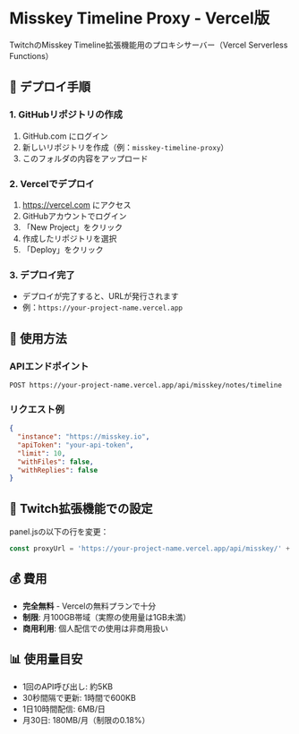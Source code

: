 # Misskey Timeline Proxy - Vercel版

TwitchのMisskey Timeline拡張機能用のプロキシサーバー（Vercel Serverless Functions）

## 🚀 デプロイ手順

### 1. GitHubリポジトリの作成
1. GitHub.com にログイン
2. 新しいリポジトリを作成（例：`misskey-timeline-proxy`）
3. このフォルダの内容をアップロード

### 2. Vercelでデプロイ
1. https://vercel.com にアクセス
2. GitHubアカウントでログイン
3. 「New Project」をクリック
4. 作成したリポジトリを選択
5. 「Deploy」をクリック

### 3. デプロイ完了
- デプロイが完了すると、URLが発行されます
- 例：`https://your-project-name.vercel.app`

## 📝 使用方法

### APIエンドポイント
```
POST https://your-project-name.vercel.app/api/misskey/notes/timeline
```

### リクエスト例
```json
{
  "instance": "https://misskey.io",
  "apiToken": "your-api-token",
  "limit": 10,
  "withFiles": false,
  "withReplies": false
}
```

## 🔧 Twitch拡張機能での設定

panel.jsの以下の行を変更：
```javascript
const proxyUrl = 'https://your-project-name.vercel.app/api/misskey/' + this.getTimelineEndpoint();
```

## 💰 費用

- **完全無料** - Vercelの無料プランで十分
- **制限**: 月100GB帯域（実際の使用量は1GB未満）
- **商用利用**: 個人配信での使用は非商用扱い

## 📊 使用量目安

- 1回のAPI呼び出し: 約5KB
- 30秒間隔で更新: 1時間で600KB
- 1日10時間配信: 6MB/日
- 月30日: 180MB/月（制限の0.18%）
